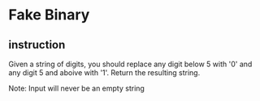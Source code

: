 # Fake Binary

## instruction

Given a string of digits, you should replace any digit below 5 with '0' and any digit 5 and aboive with '1'. Return the resulting string.

Note: Input will never be an empty string